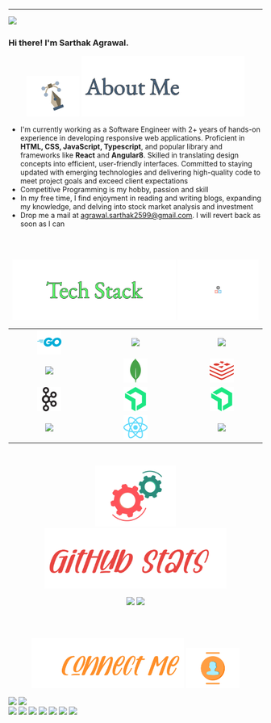 <hr>

![](https://komarev.com/ghpvc/?username=sarthakagrawal34)
### Hi there! I'm Sarthak Agrawal.
<p align = "center"> 
  <img src="https://github.com/sarthakagrawal34/sarthakagrawal34/blob/master/assets/pen-doretti-nicholas-dribble.gif" height="80em" />
  <img src="https://github.com/sarthakagrawal34/sarthakagrawal34/blob/master/assets/AboutMe-light.png" height="120em" />
</p>
<ul>
<li>I'm currently working as a Software Engineer with 2+ years of hands-on experience in developing responsive web applications. Proficient in <b>HTML, CSS, JavaScript, Typescript</b>, and popular library and frameworks like <b>React</b> and <b>Angular8</b>. Skilled in translating design concepts into efficient, user-friendly interfaces. Committed to staying updated with emerging technologies and delivering high-quality code to meet project goals and exceed client expectations
</li>
<li>Competitive Programming is my hobby, passion and skill</li>
<li>In my free time, I find enjoyment in reading and writing blogs, expanding my knowledge, and delving into stock market analysis and investment</li>
<li>Drop me a mail at <a href = "mailto:agrawal.sarthak2599@gmail.com">agrawal.sarthak2599@gmail.com</a>. I will revert back as soon as I can</li>
</ul>
<br>
<br>
<p align = "center">
  <img src="https://github.com/sarthakagrawal34/sarthakagrawal34/blob/master/assets/TechStack-light-center.png" height="120em" />
  <img src="https://github.com/sarthakagrawal34/sarthakagrawal34/blob/master/assets/resp-dribble.gif" height="120em" />
</p>
<div align = "center" style = "table-layout:fixed;">
  <table>
    <col width="200em" />
    <col width="220em" />
    <col width="200em" />
    <tr>
      <td align="center"> <img src = "https://github.com/sarthakagrawal34/sarthakagrawal34/blob/master/assets/go-color.svg" \> </td>
      <td align="center"> <img src = "https://img.shields.io/badge/-C++-white?style=flat&logo=C%2B%2B&logoColor=00599C" \> </td>
      <td align="center"> <img src = "https://img.shields.io/badge/Java-ED8B00?style=for-the-badge&logo=openjdk&logoColor=white"\> </td>
    </tr>
    <tr>
      <td align="center"> <img src = "https://img.shields.io/badge/-MySQL-white?style=flat&logo=mysql" \> </td>
      <td align="center"> <img src = "https://github.com/sarthakagrawal34/sarthakagrawal34/blob/master/assets/mongodb-color.svg" \> </td>
      <td align="center"> <img src = "https://github.com/sarthakagrawal34/sarthakagrawal34/blob/master/assets/redis-color.svg" \> </td>
    </tr>
    <tr>
      <td align="center"> <img src = "https://github.com/sarthakagrawal34/sarthakagrawal34/blob/master/assets/apachekafka-color.svg" \> </td>
      <td align="center"> <img src = "https://github.com/sarthakagrawal34/sarthakagrawal34/blob/master/assets/newrelic-color.svg" \> </td>
      <td align="center"> <img src = "https://github.com/sarthakagrawal34/sarthakagrawal34/blob/master/assets/newrelic-color.svg" \> </td>
    </tr>
    <tr>
    </tr>
    <tr>
      <td align="center"> <img src = "https://img.shields.io/badge/-Git-white?style=flat&logo=git" \> </td>
      <td align="center"> <img src = "https://github.com/sarthakagrawal34/sarthakagrawal34/blob/master/assets/react-color.svg" \> </td>
      <td align="center"> <img src = "https://img.shields.io/badge/-VS%20Code-white?style=flat&logo=visual-studio-code&logoColor=007ACC"\></td>
    </tr>
  </table>
</div>
<br>
<p align = "center"> 
  <img src="https://github.com/sarthakagrawal34/sarthakagrawal34/blob/master/assets/motion-doretti-nicolas-dribble.gif" height="120em" />
  <img src="https://github.com/sarthakagrawal34/sarthakagrawal34/blob/master/assets/Github-stats-light-0x01.jpg" height="120em" />
</p>


<p align = "center">
  <img height="150em" src="https://github-readme-stats-eight-theta.vercel.app/api?username=sarthakagrawal34&show_icons=true&theme=buefy&include_all_commits=true&count_private=true"/>
  <img height = "150em" src="https://github-readme-stats-eight-theta.vercel.app/api/top-langs/?username=sarthakagrawal34&hide=Jupyter%20Notebook&layout=compact&langs_count=7&theme=buefy"/>
</p>
<br>
<br>







<p align = "center"> 
  <img src="https://github.com/epistler999/epistler999/blob/master/assets/Connect-light-0x01.jpg" height="100em" />
  <img src="https://github.com/epistler999/epistler999/blob/master/assets/team-doretti-nicolas-dribble.gif" height="80em" />
</p>
<p align="left">
<a href="mailto:epistler999@gmail.com"><img src="https://img.shields.io/badge/-epistler999.com-D14836?style=flat&logo=Gmail&logoColor=white"/></a>
<a href="https://www.linkedin.com/in/gupta-swapnil"><img src="https://img.shields.io/badge/-Swapnil%20Gupta-0077B5?style=flat&logo=Linkedin&logoColor=white"/></a>
<br>
<a href="https://codeforces.com/profile/swapnil1203"><img src="https://img.shields.io/badge/-swapnil1203-445F9D?style=flat&logo=Codeforces&logoColor=white"/></a>
<a href="https://www.codechef.com/users/master_killer"><img src="https://img.shields.io/badge/-master_killer-5D3319?style=flat&logo=Codechef&logoColor=white"/></a>
<a href="https://auth.geeksforgeeks.org/user/epistler_999/practice/"><img src="https://img.shields.io/badge/epistler_999-darkgreen?style=flat&logo=geeksforgeeks&logoColor=white"/></a>
<a href="https://atcoder.jp/users/master_killer"><img src="https://img.shields.io/badge/Atcoder-master_killer-222222?style=flat&logo=atcoder&logoColor=white"/></a>
<a href="https://leetcode.com/master_killer/"><img src="https://img.shields.io/badge/-master_killer-FFA116?style=flat&logo=Leetcode&logoColor=white"/></a>
<a href="https://www.hackerearth.com/@master_killer"><img src="https://img.shields.io/badge/-master_killer-323754?style=flat&logo=Hackerearth&logoColor=white"/></a>
<a href="https://www.hackerrank.com/epistler_999?hr_r=1"><img src="https://img.shields.io/badge/-epistler999-2EC866?style=flat&logo=Hackerrank&logoColor=white"/></a>
  
</p>


